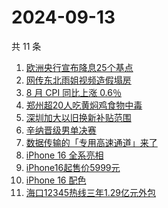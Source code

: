 # 2024-09-13

共 11 条

<!-- BEGIN -->
<!-- 最后更新时间 Fri Sep 13 2024 13:12:09 GMT+0800 (China Standard Time) -->

1. [欧洲央行宣布降息25个基点](https://www.zhihu.com/search?q=%E6%AC%A7%E6%B4%B2%E5%A4%AE%E8%A1%8C%E5%AE%A3%E5%B8%83%E9%99%8D%E6%81%AF25%E4%B8%AA%E5%9F%BA%E7%82%B9)
1. [网传东北雨姐视频造假塌房](https://www.zhihu.com/search?q=%E7%BD%91%E4%BC%A0%E4%B8%9C%E5%8C%97%E9%9B%A8%E5%A7%90%E8%A7%86%E9%A2%91%E9%80%A0%E5%81%87%E5%A1%8C%E6%88%BF)
1. [8 月 CPI 同比上涨 0.6％](https://www.zhihu.com/search?q=8%20%E6%9C%88%20CPI%20%E5%90%8C%E6%AF%94%E4%B8%8A%E6%B6%A8%200.6%EF%BC%85)
1. [郑州超20人吃黄焖鸡食物中毒](https://www.zhihu.com/search?q=%E9%83%91%E5%B7%9E%E8%B6%8520%E4%BA%BA%E5%90%83%E9%BB%84%E7%84%96%E9%B8%A1%E9%A3%9F%E7%89%A9%E4%B8%AD%E6%AF%92)
1. [深圳加大以旧换新补贴范围](https://www.zhihu.com/search?q=%E6%B7%B1%E5%9C%B3%E5%8A%A0%E5%A4%A7%E4%BB%A5%E6%97%A7%E6%8D%A2%E6%96%B0%E8%A1%A5%E8%B4%B4%E8%8C%83%E5%9B%B4)
1. [辛纳晋级男单决赛](https://www.zhihu.com/search?q=%E8%BE%9B%E7%BA%B3%E6%99%8B%E7%BA%A7%E7%94%B7%E5%8D%95%E5%86%B3%E8%B5%9B)
1. [数据传输的「专用高速通道」来了](https://www.zhihu.com/search?q=%E6%95%B0%E6%8D%AE%E4%BC%A0%E8%BE%93%E7%9A%84%E3%80%8C%E4%B8%93%E7%94%A8%E9%AB%98%E9%80%9F%E9%80%9A%E9%81%93%E3%80%8D%E6%9D%A5%E4%BA%86)
1. [iPhone 16 全系亮相](https://www.zhihu.com/search?q=iPhone%2016%20%E5%85%A8%E7%B3%BB%E4%BA%AE%E7%9B%B8)
1. [iPhone16起售价5999元](https://www.zhihu.com/search?q=iPhone16%E8%B5%B7%E5%94%AE%E4%BB%B75999%E5%85%83)
1. [iPhone 16 配色](https://www.zhihu.com/search?q=iPhone%2016%20%E9%85%8D%E8%89%B2)
1. [海口12345热线三年1.29亿元外包](https://www.zhihu.com/search?q=%E6%B5%B7%E5%8F%A312345%E7%83%AD%E7%BA%BF%E4%B8%89%E5%B9%B41.29%E4%BA%BF%E5%85%83%E5%A4%96%E5%8C%85)

<!-- END -->
